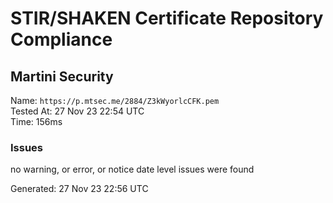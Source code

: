 # STIR/SHAKEN Certificate Repository Compliance

## Martini Security

Name: `https://p.mtsec.me/2884/Z3kWyorlcCFK.pem`\
Tested At: 27 Nov 23 22:54 UTC\
Time: 156ms

### Issues

no warning, or error, or notice date level issues were found

Generated: 27 Nov 23 22:56 UTC